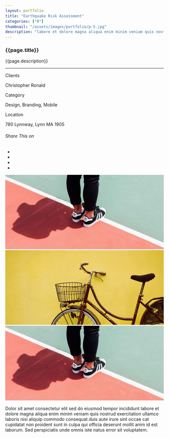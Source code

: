 ```yaml
---
layout: portfolio
title: "Earthquake Risk Assessment"
categories: ["R"]
thumbnail: "/assets/images/portfolio/p-5.jpg"
description: "labore et dolore magna aliqua enim minim veniam quis nostrud exercitation ullamco laboris nisi aliquip commodo consequat.duis aute irure sint occae cat"
---
```

<div class="col-lg-8 text-center">
	<h3 class="mb-5 mt-2">{{page.title}}</h3>
	<p>{{page.description}}</p>

<hr class="my-5">
	
<div class="row">
		<div class="col-lg-4 text-center">
			<p class="text-color font-weight-bold mb-2">Clients</p>
			<p>Christopher Ronald</p>
		</div>
		<div class="col-lg-4 text-center">
			<p class="text-color font-weight-bold mb-2">Category</p>
			<p>Design, Branding, Mobile</p>
		</div>
		<div class="col-lg-4 text-center">
			<p class="text-color font-weight-bold mb-2">Location</p>
			<p>780 Lynnway, Lynn MA 1905</p>
		</div>
	</div>

<div class="post-single-share py-4 mt-4 mb-5">
		<h6 class="text-white">Share This on</h6>
		<ul class="list-inline socials-links mb-0">
			<li class="list-inline-item">
				<a href="#" class="active"><i class="ti-facebook"></i></a>
			</li>
			<li class="list-inline-item">
				<a href="#"><i class="ti-twitter"></i></a>
			</li>
			<li class="list-inline-item">
				<a href="#"><i class="ti-vimeo"></i></a>
			</li>
			<li class="list-inline-item">
				<a href="#"><i class="ti-linkedin"></i></a>
			</li>
		</ul>
	</div>
</div>

<div class="col-lg-12 mt-5">
	<div class="carousel slide" id="single-slide">
		<div class="carousel-inner">
			<div class="carousel-item active">
				<img src="/assets/images/portfolio/portfolio-single.jpg" alt="" class="img-fluid">
			</div>
			<div class="carousel-item">
				<img src="/assets/images/blog/blog-single.jpg" alt="" class="img-fluid">
			</div>
			<div class="carousel-item">
				<img src="/assets/images/portfolio/portfolio-single.jpg" alt="" class="img-fluid">
			</div>
		</div>
		 <div class="text-center mt-4">
		 	<a class="control-prev" href="#single-slide" role="button" data-slide="prev">
			    <span class="fa fa-long-arrow-alt-left" aria-hidden="true"></span>
			  </a>
			  <a class="control-next" href="#single-slide" role="button" data-slide="next">
			    <span class="fa fa-long-arrow-alt-right" aria-hidden="true"></span>
			  </a>
		 </div>
	</div>
</div>
<div class="col-lg-8 text-center mt-5">
	<p>Dolor sit amet consectetur elit sed do eiusmod tempor incididunt labore et dolore magna aliqua enim minim veniam quis nostrud exercitation ullamco laboris nisi aliquip commodo consequat.duis aute irure sint occae cat cupidatat non proident sunt in culpa qui officia deserunt mollit anim id est laborum. Sed perspiciatis unde omnis iste natus error sit voluptatem.</p>
</div>													